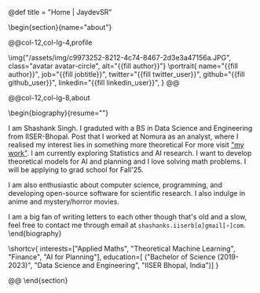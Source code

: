 @def title = "Home | JaydevSR"

<!-- -----------------
     BIOGRAPHY SECTION
     ----------------- -->

\begin{section}{name="about"}

<!-- LEFT COLUMN -->

@@col-12,col-lg-4,profile

\img{"/assets/img/c9973252-8212-4c74-8467-2d3e3a47156a.JPG", class="avatar avatar-circle", alt="{{fill author}}"}
\portrait{
  name="{{fill author}}",
  job="{{fill jobtitle}}",
  twitter="{{fill twitter_user}}",
  github="{{fill github_user}}",
  linkedin="{{fill linkedin_user}}",
}
@@ <!-- end of column -->

<!-- RIGHT COLUMN -->
@@col-12,col-lg-8,about

\begin{biography}{resume=""}

 I am Shashank Singh. I graduted with a BS in Data Science and Engineering from IISER-Bhopal. Post that I worked at Nomura as an analyst, where I realised my interest lies in something more theoretical For more visit ["my work"](/work/). I am currently exploring Statistics and AI research. I want to develop theoretical models for AI and planning and I love solving math problems. I will be applying to grad school for Fall'25. 
  
  I am also enthusiastic about computer science, programming, and developing open-source software for scientific research. I also indulge in anime and mystery/horror movies.
 
  I am a big fan of writing letters to each other though that's old and a slow, feel free to contact me through email at `shashanks.iiserb[α]gmail[∘]com`.
\end{biography}

\shortcv{
  interests=["Applied Maths", "Theoretical Machine Learning", "Finance", "AI for Planning"],
  education=[
    ("Bachelor of Science (2019-2023)", "Data Science and Engineering", "IISER Bhopal, India")]
}

@@ <!-- end of column -->
\end{section}

<!-- --------------
     SKILLS SECTION
     -------------- -->

<!-- \begin{section}{name="skills", class="wg-featurette", rowclass="featurette"}

\sectionheading{"Skills", class="col-md-12"}

\skill{"Julia", "90%", img="/assets/img/julia-dots.svg"}
\skill{"Machine Learning", "100%", fa="chart-line"}
\skill{"Photography", "10%", fa="camera-retro"}

\end{section} -->


<!-- ------------------
     EXPERIENCE SECTION
     ------------------ -->

<!-- \begin{section}{name="experience"}

\sectionheading{"Experience", class="col-12 col-lg-4"}

@@col-12,col-lg-8

\experience{
  title="CEO",
  company="GenCoin",
  descr="""
    Responsibilities include:
    * Analysing
    * Modelling
    * Deploying
    """,
  from="Jan 2017",
  to="Present",
  location="California",
  active=true
  }
\experience{
  title="Professor",
  company="University X",
  from="Jan 2016",
  to="Dec 2016",
  last=true,
  location="California",
  descr="Taught electronic engineering and researched semiconductor physics."
  }

@@

\end{section} -->

<!-- -----------------------
     ACCOMPLISHMENTS SECTION
     ----------------------- -->

<!-- \begin{section}{name="accomplishments"}

\sectionheading{"Accomplish­ments", class="col-12 col-lg-4"}

@@col-12,col-lg-8

\certificate{
  title="Neural Networks and Deep Learning",
  meta="Coursera",
  metalink="https://www.coursera.org",
  date="Oct 2018",
  certlink="https://www.coursera.org"
  }
\certificate{
  title="Blockchain Fundamentals",
  descr="Formulated informed **blockchain** models, hypotheses, and use cases.",
  meta="Coursera",
  metalink="https://www.edx.org",
  date="Mar 2018",
  certlink="https://www.edx.org"
  }
\certificate{
  title="Object-Oriented Programming in R: S3 and R6 Course",
  meta="DataCamp",
  metalink="https://www.datacamp.com",
  date="Jul 2017 – Dec 2017",
  certlink="https://www.datacamp.com"
}

@@

\end{section} -->

<!-- --------------------
     RECENT POSTS SECTION
     -------------------- -->

<!-- \begin{section}{name="posts", class="wg-pages"}

\sectionheading{"Recent Posts", class="col-12 col-lg-4"}

@@col-12,col-lg-8

{{recentposts 3}}

@@

\end{section} -->

<!-- -----------------
     PORTFOLIO SECTION XXX
     ----------------- -->

<!-- -------------
     TALKS SECTION XXX
     ------------- -->

<!-- --------------------
     FEATURED PUB SECTION XXX
     -------------------- -->

<!-- ---------------------------
     RECENT PUBLICATIONS SECTION XXX
     --------------------------- -->
